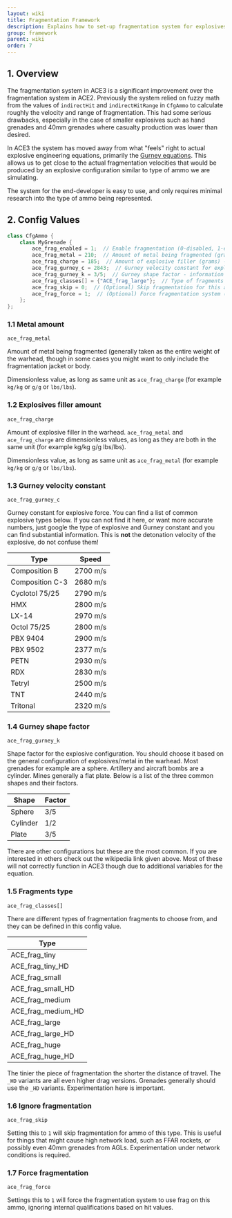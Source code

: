 ```yaml
---
layout: wiki
title: Fragmentation Framework
description: Explains how to set-up fragmentation system for explosives using ACE3 fragmentation system.
group: framework
parent: wiki
order: 7
---
```


## 1. Overview

The fragmentation system in ACE3 is a significant improvement over the fragmentation system in ACE2. Previously the system relied on fuzzy math from the values of `indirectHit` and `indirectHitRange` in `CfgAmmo` to calculate roughly the velocity and range of fragmentation. This had some serious drawbacks, especially in the case of smaller explosives such as hand grenades and 40mm grenades where casualty production was lower than desired.

In ACE3 the system has moved away from what "feels" right to actual explosive engineering equations, primarily the [Gurney equations](http://en.wikipedia.org/wiki/Gurney_equations). This allows us to get close to the actual fragmentation velocities that would be produced by an explosive configuration similar to type of ammo we are simulating.

The system for the end-developer is easy to use, and only requires minimal research into the type of ammo being represented.


## 2. Config Values

```c++
class CfgAmmo {
    class MyGrenade {
        ace_frag_enabled = 1;  // Enable fragmentation (0-disabled, 1-enabled)
        ace_frag_metal = 210;  // Amount of metal being fragmented (grams) - information below
        ace_frag_charge = 185;  // Amount of explosive filler (grams) - information below
        ace_frag_gurney_c = 2843;  // Gurney velocity constant for explosive type - information below
        ace_frag_gurney_k = 3/5;  // Gurney shape factor - information below
        ace_frag_classes[] = {"ACE_frag_large"};  // Type of fragments - information below
        ace_frag_skip = 0;  // (Optional) Skip fragmentation for this ammo type (0-disabled, 1-enabled) - information below
        ace_frag_force = 1;  // (Optional) Force fragmentation system (0-disabled, 1-enabled) - information below
    };
};
```

### 1.1 Metal amount

`ace_frag_metal`

Amount of metal being fragmented (generally taken as the entire weight of the warhead, though in some cases you might want to only include the fragmentation jacket or body.

Dimensionless value, as long as same unit as `ace_frag_charge` (for example `kg/kg` or `g/g` or `lbs/lbs`).

### 1.2 Explosives filler amount

`ace_frag_charge`

Amount of explosive filler in the warhead. `ace_frag_metal` and `ace_frag_charge` are dimensionless values, as long as they are both in the same unit (for example kg/kg g/g lbs/lbs).

Dimensionless value, as long as same unit as `ace_frag_metal` (for example `kg/kg` or `g/g` or `lbs/lbs`).

### 1.3 Gurney velocity constant

`ace_frag_gurney_c`

Gurney constant for explosive force. You can find a list of common explosive types below. If you can not find it here, or want more accurate numbers, just google the type of explosive and Gurney constant and you can find substantial information. This is **not** the detonation velocity of the explosive, do not confuse them!

Type            | Speed
--------------- | --------
Composition B   | 2700 m/s
Composition C-3 | 2680 m/s
Cyclotol 75/25  | 2790 m/s
HMX             | 2800 m/s
LX-14           | 2970 m/s
Octol 75/25     | 2800 m/s
PBX 9404        | 2900 m/s
PBX 9502        | 2377 m/s
PETN            | 2930 m/s
RDX             | 2830 m/s
Tetryl          | 2500 m/s
TNT             | 2440 m/s
Tritonal        | 2320 m/s

### 1.4 Gurney shape factor

`ace_frag_gurney_k`

Shape factor for the explosive configuration. You should choose it based on the general configuration of explosives/metal in the warhead. Most grenades for example are a sphere. Artillery and aircraft bombs are a cylinder. Mines generally a flat plate. Below is a list of the three common shapes and their factors.

Shape    | Factor
-------- | ------
Sphere   | 3/5
Cylinder | 1/2
Plate    | 3/5

There are other configurations but these are the most common. If you are interested in others check out the wikipedia link given above. Most of these will not correctly function in ACE3 though due to additional variables for the equation.

### 1.5 Fragments type

`ace_frag_classes[]`

There are different types of fragmentation fragments to choose from, and they can be defined in this config value.

| Type
| ----
| ACE_frag_tiny
| ACE_frag_tiny_HD
| ACE_frag_small
| ACE_frag_small_HD
| ACE_frag_medium
| ACE_frag_medium_HD
| ACE_frag_large
| ACE_frag_large_HD
| ACE_frag_huge
| ACE_frag_huge_HD

The tinier the piece of fragmentation the shorter the distance of travel. The `_HD` variants are all even higher drag versions. Grenades generally should use the `_HD` variants. Experimentation here is important.

### 1.6 Ignore fragmentation

`ace_frag_skip`

Setting this to `1` will skip fragmentation for ammo of this type. This is useful for things that might cause high network load, such as FFAR rockets, or possibly even 40mm grenades from AGLs. Experimentation under network conditions is required.

### 1.7 Force fragmentation

`ace_frag_force`

Settings this to `1` will force the fragmentation system to use frag on this ammo, ignoring internal qualifications based on hit values.
